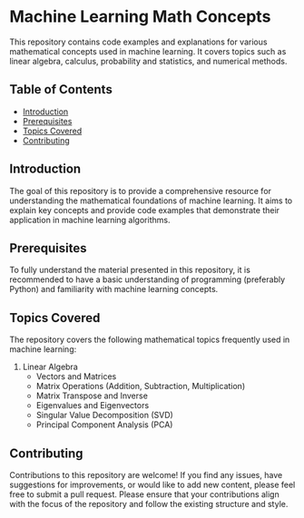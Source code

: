 # Machine Learning Math Concepts

This repository contains code examples and explanations for various mathematical concepts used in machine learning. It covers topics such as linear algebra, calculus, probability and statistics, and numerical methods.

## Table of Contents

- [Introduction](#introduction)
- [Prerequisites](#prerequisites)
- [Topics Covered](#topics-covered)
- [Contributing](#contributing)

## Introduction

The goal of this repository is to provide a comprehensive resource for understanding the mathematical foundations of machine learning. It aims to explain key concepts and provide code examples that demonstrate their application in machine learning algorithms.

## Prerequisites

To fully understand the material presented in this repository, it is recommended to have a basic understanding of programming (preferably Python) and familiarity with machine learning concepts.

## Topics Covered

The repository covers the following mathematical topics frequently used in machine learning:

1. Linear Algebra
   - Vectors and Matrices
   - Matrix Operations (Addition, Subtraction, Multiplication)
   - Matrix Transpose and Inverse
   - Eigenvalues and Eigenvectors
   - Singular Value Decomposition (SVD)
   - Principal Component Analysis (PCA)
   
## Contributing

Contributions to this repository are welcome! If you find any issues, have suggestions for improvements, or would like to add new content, please feel free to submit a pull request. Please ensure that your contributions align with the focus of the repository and follow the existing structure and style.
